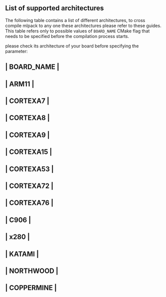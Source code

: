 ## List of supported architectures

The following table contains a list of different architectures, to cross
compile mlpack to any one these architectures please refer to these guides.
This table refers only to possible values of `BOARD_NAME` CMake flag that needs
to be specified before the compilation process starts.

please check its architecture of your board before specifying the parameter:


| BOARD\_NAME |
---------------
| ARM11       |
---------------
| CORTEXA7    |
---------------
| CORTEXA8    |
---------------
| CORTEXA9    |
---------------
| CORTEXA15   |
---------------
| CORTEXA53   |
---------------
| CORTEXA72   |
---------------
| CORTEXA76   |
---------------
| C906        |
---------------
| x280        |
---------------
| KATAMI      |
---------------
| NORTHWOOD   |
---------------
| COPPERMINE  |
---------------

